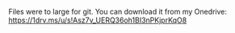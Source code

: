  Files were to large for git. You can download it from my Onedrive: https://1drv.ms/u/s!Asz7v_UERQ36oh1BI3nPKjprKqO8 